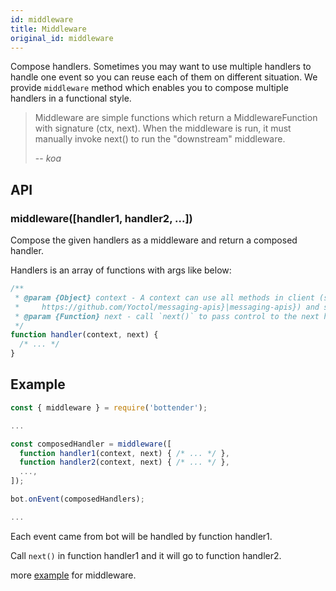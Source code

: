 ```yaml
---
id: middleware
title: Middleware
original_id: middleware
---
```


Compose handlers.
Sometimes you may want to use multiple handlers to handle one event so you can reuse each of them on different situation. We provide `middleware` method which enables you to compose multiple handlers in a functional style.

> Middleware are simple functions which return a MiddlewareFunction with signature (ctx, next). When the middleware is run, it must manually invoke next() to run the "downstream" middleware.
>
> -- <cite>koa</cite>

## API

### middleware([handler1, handler2, ...])

Compose the given handlers as a middleware and return a composed handler.

Handlers is an array of functions with args like below:

```js
/**
 * @param {Object} context - A context can use all methods in client (see {@link
 *     https://github.com/Yoctol/messaging-apis}|messaging-apis}) and sessions.
 * @param {Function} next - call `next()` to pass control to the next handler.
 */
function handler(context, next) {
  /* ... */
}
```

## Example

```js
const { middleware } = require('bottender');

...

const composedHandler = middleware([
  function handler1(context, next) { /* ... */ },
  function handler2(context, next) { /* ... */ },
  ...,
]);

bot.onEvent(composedHandlers);

...
```

Each event came from bot will be handled by function handler1.

Call `next()` in function handler1 and it will go to function handler2.

more [example](https://github.com/Yoctol/bottender/tree/v0.15.x/examples/middleware) for middleware.
